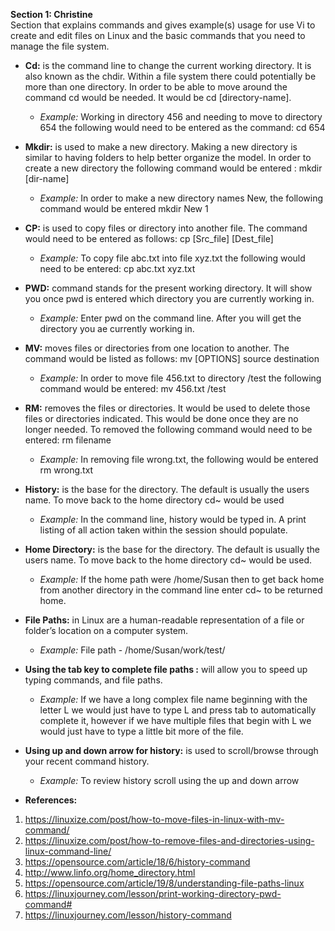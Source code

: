 **Section 1: Christine**
<br> 
Section that explains commands and gives example(s) usage for use Vi to create and edit files on Linux and the basic commands that you need to manage the file system.

- **Cd:** is the command line to change the current working directory. It is also known as the chdir. Within a file system there could potentially be more than one directory. In order to be able to move around the command cd would be needed. It would be cd [directory-name].

	- _Example:_ Working in directory 456 and needing to move to directory 654 the following would need to be entered as the command: cd 654

- **Mkdir:** is used to make a new directory. Making a new directory is similar to having folders to help better organize the model. In order to create a new directory the following command would be entered : mkdir [dir-name]

 	- _Example:_  In order to make a new directory names New, the following command would be entered mkdir New 1

- **CP:** is used to copy files or directory into another file. The command would need to be entered as follows: cp [Src_file] [Dest_file]

	- _Example:_ To copy file abc.txt into file xyz.txt the following would need to be entered: cp abc.txt xyz.txt
	
- **PWD:** command stands for the present working directory. It will show you once pwd is entered which directory you are currently working in. 
	- _Example:_ Enter pwd on the command line. After you will get the directory you ae currently working in. 

- **MV:** moves files or directories from one location to another. The command would be listed as follows: mv [OPTIONS] source destination
	- _Example:_ In order to move file 456.txt to directory /test the following command would be entered: mv 456.txt /test

- **RM:** removes the files or directories. It would be used to delete those files or directories indicated. This would be done once they are no longer needed. To removed the following command would need to be entered: rm filename
	- _Example:_ In removing file wrong.txt, the following would be entered rm wrong.txt

- **History:**  is the base for the directory. The default is usually the users name.  To move back to the home directory cd~ would be used
	- _Example:_  In the command line, history would be typed in. A print listing of all action taken within the session should populate. 

- **Home Directory:** is the base for the directory. The default is usually the users name.  To move back to the home directory cd~ would be used. 
	- _Example:_ If the home path were /home/Susan then to get back home from another directory in the command line enter cd~ to be returned home.  

- **File Paths:** in Linux are a human-readable representation of a file or folder’s location on a computer system.
	- _Example:_ File path - /home/Susan/work/test/
	
- **Using the tab key to complete file paths :** will allow you to speed up typing commands, and file paths. 
	- _Example:_ If we have a long  complex file name beginning with the letter L we would just have to type L and press tab to automatically complete it, however if we have multiple files that begin with L we would just have to type a little bit more of the file.

- **Using up and down arrow for history:** is used to scroll/browse through your recent command history.
	- _Example:_ To review history scroll using the up and down arrow
	
- **References:** 
1.	https://linuxize.com/post/how-to-move-files-in-linux-with-mv-command/
2.	https://linuxize.com/post/how-to-remove-files-and-directories-using-linux-command-line/
3.	https://opensource.com/article/18/6/history-command
4.	http://www.linfo.org/home_directory.html
5.	https://opensource.com/article/19/8/understanding-file-paths-linux
6.	https://linuxjourney.com/lesson/print-working-directory-pwd-command#
7.	https://linuxjourney.com/lesson/history-command

